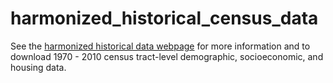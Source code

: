 # harmonized_historical_census_data

<!-- badges: start -->
<!-- badges: end -->

See the [harmonized historical data webpage](https://geomarker.io/harmonized_historical_census_data/) for more information and to download 1970 - 2010 census tract-level demographic, socioeconomic, and housing data. 

